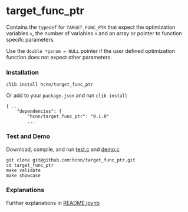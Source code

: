 # target_func_ptr

Contains the `typedef` for `TARGET_FUNC_PTR` that expect the
optimization variables `x`, the number of variables `n` and 
an array or pointer to function specifc parameters. 

Use the `double *param = NULL` pointer if the user defined 
optimization function does not expect other parameters.


### Installation
```
clib install hcnn/target_func_ptr
```

Or add to your `package.json` and run `clib install`

```
{ ...
    "dependencies": {
        "hcnn/target_func_ptr": "0.1.0"
        ...
```

### Test and Demo
Download, compile, and run [test.c](https://github.com/hcnn/target_func_ptr/blob/master/test.c) and [demo.c](https://github.com/hcnn/target_func_ptr/blob/master/demo.c)

```
git clone git@github.com:hcnn/target_func_ptr.git
cd target_func_ptr
make validate
make showcase
```

### Explanations
Further explanations in [README.ipynb](README.ipynb)
